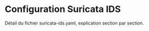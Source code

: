 # Configuration Suricata IDS

Détail du fichier suricata-ids.yaml, explication section par section.
